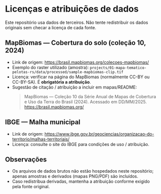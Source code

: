 # Licenças e atribuições de dados

Este repositório usa dados de terceiros. Não tente redistribuir os dados originais sem checar a licença de cada fonte.

## MapBiomas — Cobertura do solo (coleção 10, 2024)
- Link de origem: https://brasil.mapbiomas.org/colecoes-mapbiomas/
- Exemplo do raster utilizado (amostra): `projects/01-mapa-tematico-pelotas-rs/data/processed/sample-mapbiomas-clip.tif`
- Licença: verificar na página do MapBiomas (normalmente CC-BY ou CC-BY-SA). É **obrigatória a atribuição**.
- Sugestão de citação / atribuição a incluir em mapas/README:
  > MapBiomas — Coleção 10 da Série Anual de Mapas de Cobertura e Uso da Terra do Brasil (2024). Acessado em DD/MM/2025. https://brasil.mapbiomas.org/

## IBGE — Malha municipal
- Link de origem: https://www.ibge.gov.br/geociencias/organizacao-do-territorio/malhas-territoriais/
- Licença: consulte o site do IBGE para condições de uso / atribuição.

## Observações
- Os arquivos de dados brutos não estão hospedados neste repositório; apenas amostras e derivados (mapas PNG/PDF) são incluídos.
- Caso redistribua derivadas, mantenha a atribuição conforme exigido pela fonte original.
